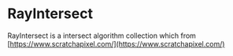 # RayIntersect
RayIntersect is a intersect algorithm collection which from [https://www.scratchapixel.com/](https://www.scratchapixel.com/)